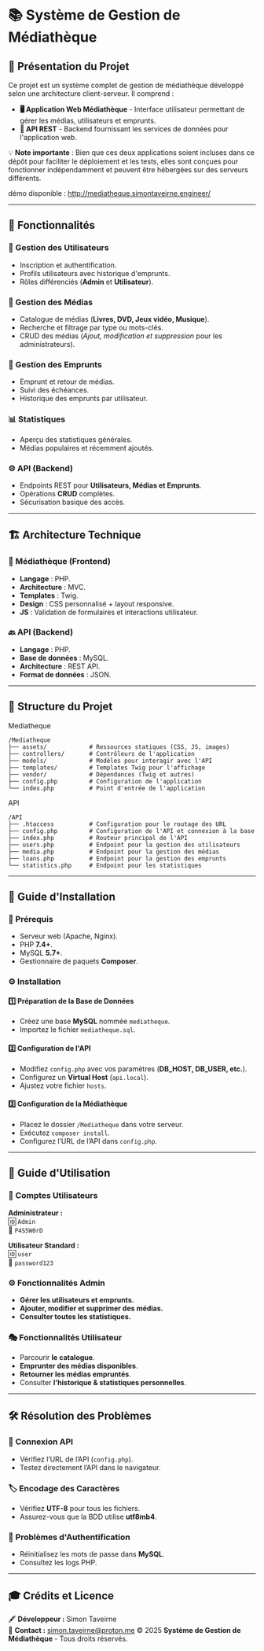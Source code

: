 # 📚 Système de Gestion de Médiathèque

## 🚀 Présentation du Projet
Ce projet est un système complet de gestion de médiathèque développé selon une architecture client-serveur. Il comprend :

- **🖥️ Application Web Médiathèque** - Interface utilisateur permettant de gérer les médias, utilisateurs et emprunts.
- **🔗 API REST** - Backend fournissant les services de données pour l'application web.

💡 **Note importante** : Bien que ces deux applications soient incluses dans ce dépôt pour faciliter le déploiement et les tests, elles sont conçues pour fonctionner indépendamment et peuvent être hébergées sur des serveurs différents.

démo disponible : http://mediatheque.simontaveirne.engineer/

---

## 🎯 Fonctionnalités

### 🔐 Gestion des Utilisateurs
- Inscription et authentification.
- Profils utilisateurs avec historique d'emprunts.
- Rôles différenciés (**Admin** et **Utilisateur**).

### 📖 Gestion des Médias
- Catalogue de médias (**Livres, DVD, Jeux vidéo, Musique**).
- Recherche et filtrage par type ou mots-clés.
- CRUD des médias (*Ajout, modification et suppression* pour les administrateurs).

### 🔄 Gestion des Emprunts
- Emprunt et retour de médias.
- Suivi des échéances.
- Historique des emprunts par utilisateur.

### 📊 Statistiques
- Aperçu des statistiques générales.
- Médias populaires et récemment ajoutés.

### ⚙️ API (Backend)
- Endpoints REST pour **Utilisateurs, Médias et Emprunts**.
- Opérations **CRUD** complètes.
- Sécurisation basique des accès.

---

## 🏗️ Architecture Technique

### 🎨 Médiathèque (Frontend)
- **Langage** : PHP.
- **Architecture** : MVC.
- **Templates** : Twig.
- **Design** : CSS personnalisé + layout responsive.
- **JS** : Validation de formulaires et interactions utilisateur.

### 🔙 API (Backend)
- **Langage** : PHP.
- **Base de données** : MySQL.
- **Architecture** : REST API.
- **Format de données** : JSON.

---

## 📂 Structure du Projet
Mediatheque
```
/Mediatheque
├── assets/            # Ressources statiques (CSS, JS, images)
├── controllers/       # Contrôleurs de l'application
├── models/            # Modèles pour interagir avec l'API
├── templates/         # Templates Twig pour l'affichage
├── vendor/            # Dépendances (Twig et autres)
├── config.php         # Configuration de l'application
└── index.php          # Point d'entrée de l'application
```
API
```
/API
├── .htaccess          # Configuration pour le routage des URL
├── config.php         # Configuration de l'API et connexion à la base
├── index.php          # Routeur principal de l'API
├── users.php          # Endpoint pour la gestion des utilisateurs
├── media.php          # Endpoint pour la gestion des médias
├── loans.php          # Endpoint pour la gestion des emprunts
└── statistics.php     # Endpoint pour les statistiques
``` 


---

## 📌 Guide d'Installation

### 🔧 Prérequis
- Serveur web (Apache, Nginx).
- PHP **7.4+**.
- MySQL **5.7+**.
- Gestionnaire de paquets **Composer**.

### ⚙️ Installation
#### 1️⃣ Préparation de la Base de Données
- Créez une base **MySQL** nommée `mediatheque`.
- Importez le fichier `mediatheque.sql`.

#### 2️⃣ Configuration de l'API
- Modifiez `config.php` avec vos paramètres (**DB_HOST, DB_USER, etc.**).
- Configurez un **Virtual Host** (`api.local`).
- Ajustez votre fichier `hosts`.

#### 3️⃣ Configuration de la Médiathèque
- Placez le dossier `/Mediatheque` dans votre serveur.
- Exécutez `composer install`.
- Configurez l’URL de l’API dans `config.php`.

---

## 📝 Guide d'Utilisation

### 👤 Comptes Utilisateurs
**Administrateur :**  
🆔 `Admin`  
🔑 `P4S5W0rD`  

**Utilisateur Standard :**  
🆔 `user`  
🔑 `password123`

### ⚙️ Fonctionnalités Admin
- **Gérer les utilisateurs et emprunts.**
- **Ajouter, modifier et supprimer des médias.**
- **Consulter toutes les statistiques.**

### 🎭 Fonctionnalités Utilisateur
- Parcourir **le catalogue**.
- **Emprunter des médias disponibles**.
- **Retourner les médias empruntés**.
- Consulter **l'historique & statistiques personnelles**.

---

## 🛠️ Résolution des Problèmes

### 🔗 Connexion API
- Vérifiez l’URL de l’API (`config.php`).
- Testez directement l’API dans le navigateur.

### 🏷️ Encodage des Caractères
- Vérifiez **UTF-8** pour tous les fichiers.
- Assurez-vous que la BDD utilise **utf8mb4**.

### 🔑 Problèmes d'Authentification
- Réinitialisez les mots de passe dans **MySQL**.
- Consultez les logs PHP.

---

## 🎓 Crédits et Licence

🖋️ **Développeur :** Simon Taveirne  
📧 **Contact :** simon.taveirne@proton.me
© 2025 **Système de Gestion de Médiathèque** - Tous droits réservés.

